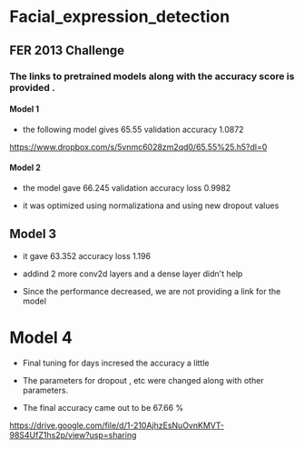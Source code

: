 # Facial_expression_detection

## FER 2013 Challenge 


### The links to pretrained models along with the accuracy score is provided .

#### Model 1  

* the following model gives 65.55 validation accuracy 1.0872

https://www.dropbox.com/s/5vnmc6028zm2qd0/65.55%25.h5?dl=0

#### Model 2 

* the model gave 66.245 validation accuracy  loss 0.9982

* it was optimized using normalizationa and using new dropout values


## Model 3 

* it gave 63.352 accuracy  loss 1.196

* addind 2 more conv2d layers and a dense layer didn't help

* Since the performance decreased, we are not providing a link for the model
# Model 4

* Final tuning for days incresed the accuracy a little

* The parameters for dropout , etc were changed along with other parameters.

* The final accuracy came out to be 67.66 % 

https://drive.google.com/file/d/1-210AjhzEsNuOvnKMVT-98S4UfZ1hs2p/view?usp=sharing
